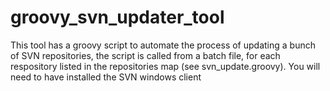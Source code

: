 groovy_svn_updater_tool
=======================
This tool has a groovy script to automate the process of updating a bunch of SVN repositories, the script is called from a batch file, for each respository
listed in the repositories map (see svn_update.groovy). 
You will need to have installed the SVN windows client